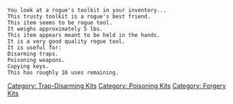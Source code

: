 `You look at a rogue's toolkit in your inventory...`  
`This trusty toolkit is a rogue's best friend.`  
`This item seems to be rogue tool.`  
`It weighs approximately 5 lbs.`  
`This item appears meant to be held in the hands.`  
`It is a very good quality rogue tool.`  
`It is useful for:`  
`Disarming traps.`  
`Poisoning weapons.`  
`Copying keys.`  
`This has roughly 16 uses remaining.`

[Category: Trap-Disarming
Kits](Category:_Trap-Disarming_Kits "wikilink") [Category: Poisoning
Kits](Category:_Poisoning_Kits "wikilink") [Category: Forgery
Kits](Category:_Forgery_Kits "wikilink")
